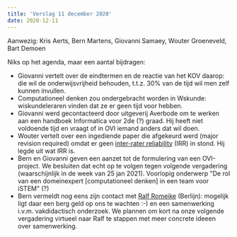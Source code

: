 ```yaml
---
title: 'Verslag 11 december 2020'
date: 2020-12-11
---
```


Aanwezig: Kris Aerts, Bern Martens, Giovanni Samaey, Wouter Groeneveld,
Bart Demoen

Niks op het agenda, maar een aantal bijdragen:

- Giovanni vertelt over de eindtermen en de reactie van het KOV daarop:
die wil de onderwijsvrijheid behouden, t.t.z. 30% van de tijd wil men
zelf kunnen invullen.
- Computationeel denken zou ondergebracht worden in Wskunde:
wiskundeleraren vinden dat ze er geen tijd voor hebben.
- Giovanni werd gecontacteerd door uitgeverij Averbode om te werken aan
een handboek Informatica voor 2de (?) graad. Hij heeft niet voldoende
tijd en vraagt of in OVI iemand anders dat wil doen.
- Wouter vertelt over een ingediende paper die afgekeurd werd (major revision required) omdat er
geen [inter-rater reliability](https://en.wikipedia.org/wiki/Inter-rater_reliability) (IRR) in stond. Hij legde uit wat IRR is.
- Bern en Giovanni geven een aanzet tot de formulering van een
OVI-project. We besluiten dat echt op te volgen tegen volgende
vergadering (waarschijnlijk in de week van 25 jan 2021). Voorlopig
onderwerp "De rol van een domeinexpert [computationeel denken] in
een team voor iSTEM" (?)
- Bern vermeldt nog eens zijn contact met [Ralf Romeike](https://www.mi.fu-berlin.de/inf/groups/ag-ddi/team/prof/rromeike.html) (Berlijn):
mogelijk ligt daar een berg geld op ons te wachten :-) en een
samenwerking i.v.m. vakdidactisch onderzoek. We plannen om kort na
onze volgende vergadering virtueel naar Ralf te stappen met meer
concrete ideeen over samenwerking.


